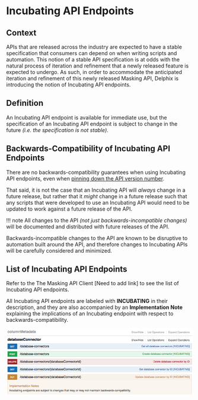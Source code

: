 # Incubating API Endpoints

## Context

APIs that are released across the industry are expected to have a stable
specification that consumers can depend on when writing scripts and
automation. This notion of a stable API specification is at odds with
the natural process of iteration and refinement that a newly released
feature is expected to undergo. As such, in order to accommodate the
anticipated iteration and refinement of this newly released Masking API,
Delphix is introducing the notion of Incubating API endpoints.

## Definition

An Incubating API endpoint is available for immediate use, but the
specification of an Incubating API endpoint is subject to change in the
future *(i.e. the specification is not stable)*.

## Backwards-Compatibility of Incubating API Endpoints

There are no backwards-compatibility guarantees when using Incubating
API endpoints, even when [pinning down the API
version number](Backwards_Compatibility_API_Usage).

That said, it is not the case that an Incubating API will *always*
change in a future release, but rather that it *might* change in a
future release such that any scripts that were developed to use an
Incubating API would need to be updated to work against a future release
of the
API.

!!! note
    All changes to the API *(not just backwards-incompatible changes)* will be documented and distributed with future releases of the API.

Backwards-incompatible changes to the API are known to be disruptive to
automation built around the API, and therefore changes to Incubating
APIs will be carefully considered and minimized.

## List of Incubating API Endpoints

Refer to the The Masking API Client \[Need to add link\] to see the list
of Incubating API endpoints.

All Incubating API endpoints are labeled with **INCUBATING** in their
description, and they are also accompanied by an **Implementation Note**
explaining the implications of an Incubating endpoint with respect to
backwards-compatibility.

![](./media/image2.png)
